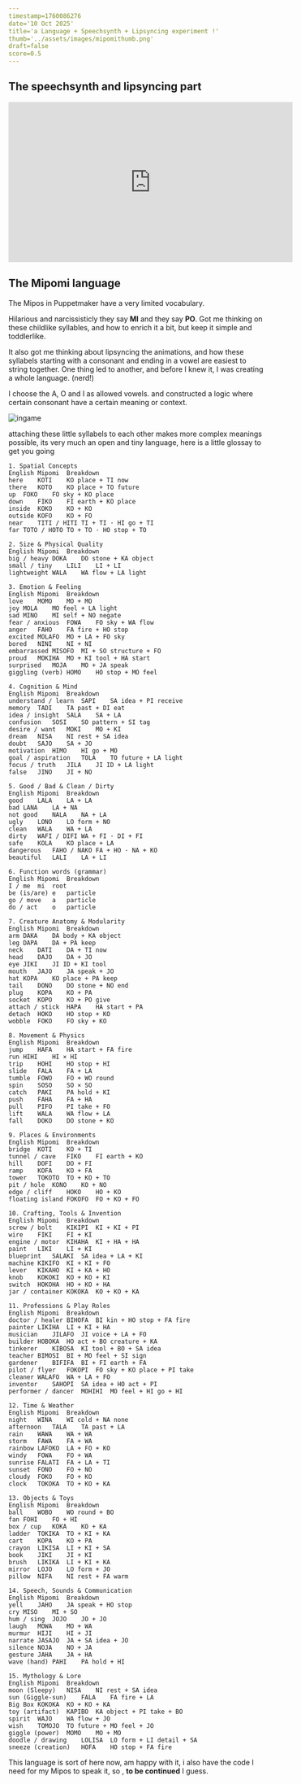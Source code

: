 ```yaml
---
timestamp=1760086276
date='10 Oct 2025'
title='a Language + Speechsynth + Lipsyncing experiment !'
thumb='../assets/images/mipomithumb.png'
draft=false
score=0.5
---
```




## The speechsynth and lipsyncing part
  <iframe width="560" height="315" src="https://www.youtube.com/embed/1GFN_awlriI?si=mNd_jhurukP8OH29" title="YouTube video player" frameborder="0" allow="accelerometer; autoplay; clipboard-write; encrypted-media; gyroscope; picture-in-picture; web-share" referrerpolicy="strict-origin-when-cross-origin" allowfullscreen></iframe>


## The Mipomi language

The Mipos in  Puppetmaker have a very limited vocabulary.

Hilarious and narcissisticly they say **MI** and they say **PO**.
Got me thinking on these childlike syllables, and how to enrich it a bit, but keep it simple and toddlerlike.

It also got me thinking about lipsyncing the animations, and how these syllabels starting with a consonant and ending in a vowel are easiest to string together.
One thing led to another, and before I knew it, I was creating a whole language. (nerd!)

I choose the A, O and I as allowed vowels.
and constructed a logic where certain consonant have a certain meaning or context.

![ingame](../assets/images/mipomi.png)


attaching these little syllabels to each other makes more complex meanings possible, its very much an open and tiny language, here is a little glossay to get you going
```
1. Spatial Concepts
English	Mipomi	Breakdown
here	KOTI	KO place + TI now
there	KOTO	KO place + TO future
up	FOKO	FO sky + KO place
down	FIKO	FI earth + KO place
inside	KOKO	KO + KO
outside	KOFO	KO + FO
near	TITI / HITI	TI + TI · HI go + TI
far	TOTO / HOTO	TO + TO · HO stop + TO

2. Size & Physical Quality
English	Mipomi	Breakdown
big / heavy	DOKA	DO stone + KA object
small / tiny	LILI	LI + LI
lightweight	WALA	WA flow + LA light

3. Emotion & Feeling
English	Mipomi	Breakdown
love	MOMO	MO + MO
joy	MOLA	MO feel + LA light
sad	MINO	MI self + NO negate
fear / anxious	FOWA	FO sky + WA flow
anger	FAHO	FA fire + HO stop
excited	MOLAFO	MO + LA + FO sky
bored	NINI	NI + NI
embarrassed	MISOFO	MI + SO structure + FO
proud	MOKIHA	MO + KI tool + HA start
surprised	MOJA	MO + JA speak
giggling (verb)	HOMO	HO stop + MO feel

4. Cognition & Mind
English	Mipomi	Breakdown
understand / learn	SAPI	SA idea + PI receive
memory	TADI	TA past + DI eat
idea / insight	SALA	SA + LA
confusion	SOSI	SO pattern + SI tag
desire / want	MOKI	MO + KI
dream	NISA	NI rest + SA idea
doubt	SAJO	SA + JO
motivation	HIMO	HI go + MO
goal / aspiration	TOLA	TO future + LA light
focus / truth	JILA	JI ID + LA light
false	JINO	JI + NO

5. Good / Bad & Clean / Dirty
English	Mipomi	Breakdown
good	LALA	LA + LA
bad	LANA	LA + NA
not good	NALA	NA + LA
ugly	LONO	LO form + NO
clean	WALA	WA + LA
dirty	WAFI / DIFI	WA + FI · DI + FI
safe	KOLA	KO place + LA
dangerous	FAHO / NAKO	FA + HO · NA + KO
beautiful	LALI	LA + LI

6. Function words (grammar)
English	Mipomi	Breakdown
I / me	mi	root
be (is/are)	e	particle
go / move	a	particle
do / act	o	particle

7. Creature Anatomy & Modularity
English	Mipomi	Breakdown
arm	DAKA	DA body + KA object
leg	DAPA	DA + PA keep
neck	DATI	DA + TI now
head	DAJO	DA + JO
eye	JIKI	JI ID + KI tool
mouth	JAJO	JA speak + JO
hat	KOPA	KO place + PA keep
tail	DONO	DO stone + NO end
plug	KOPA	KO + PA
socket	KOPO	KO + PO give
attach / stick	HAPA	HA start + PA
detach	HOKO	HO stop + KO
wobble	FOKO	FO sky + KO

8. Movement & Physics
English	Mipomi	Breakdown
jump	HAFA	HA start + FA fire
run	HIHI	HI × HI
trip	HOHI	HO stop + HI
slide	FALA	FA + LA
tumble	FOWO	FO + WO round
spin	SOSO	SO × SO
catch	PAKI	PA hold + KI
push	FAHA	FA + HA
pull	PIFO	PI take + FO
lift	WALA	WA flow + LA
fall	DOKO	DO stone + KO

9. Places & Environments
English	Mipomi	Breakdown
bridge	KOTI	KO + TI
tunnel / cave	FIKO	FI earth + KO
hill	DOFI	DO + FI
ramp	KOFA	KO + FA
tower	TOKOTO	TO + KO + TO
pit / hole	KONO	KO + NO
edge / cliff	HOKO	HO + KO
floating island	FOKOFO	FO + KO + FO

10. Crafting, Tools & Invention
English	Mipomi	Breakdown
screw / bolt	KIKIPI	KI + KI + PI
wire	FIKI	FI + KI
engine / motor	KIHAHA	KI + HA + HA
paint	LIKI	LI + KI
blueprint	SALAKI	SA idea + LA + KI
machine	KIKIFO	KI + KI + FO
lever	KIKAHO	KI + KA + HO
knob	KOKOKI	KO + KO + KI
switch	HOKOHA	HO + KO + HA
jar / container	KOKOKA	KO + KO + KA

11. Professions & Play Roles
English	Mipomi	Breakdown
doctor / healer	BIHOFA	BI kin + HO stop + FA fire
painter	LIKIHA	LI + KI + HA
musician	JILAFO	JI voice + LA + FO
builder	HOBOKA	HO act + BO creature + KA
tinkerer	KIBOSA	KI tool + BO + SA idea
teacher	BIMOSI	BI + MO feel + SI sign
gardener	BIFIFA	BI + FI earth + FA
pilot / flyer	FOKOPI	FO sky + KO place + PI take
cleaner	WALAFO	WA + LA + FO
inventor	SAHOPI	SA idea + HO act + PI
performer / dancer	MOHIHI	MO feel + HI go + HI

12. Time & Weather
English	Mipomi	Breakdown
night	WINA	WI cold + NA none
afternoon	TALA	TA past + LA
rain	WAWA	WA + WA
storm	FAWA	FA + WA
rainbow	LAFOKO	LA + FO + KO
windy	FOWA	FO + WA
sunrise	FALATI	FA + LA + TI
sunset	FONO	FO + NO
cloudy	FOKO	FO + KO
clock	TOKOKA	TO + KO + KA

13. Objects & Toys
English	Mipomi	Breakdown
ball	WOBO	WO round + BO
fan	FOHI	FO + HI
box / cup	KOKA	KO + KA
ladder	TOKIKA	TO + KI + KA
cart	KOPA	KO + PA
crayon	LIKISA	LI + KI + SA
book	JIKI	JI + KI
brush	LIKIKA	LI + KI + KA
mirror	LOJO	LO form + JO
pillow	NIFA	NI rest + FA warm

14. Speech, Sounds & Communication
English	Mipomi	Breakdown
yell	JAHO	JA speak + HO stop
cry	MISO	MI + SO
hum / sing	JOJO	JO + JO
laugh	MOWA	MO + WA
murmur	HIJI	HI + JI
narrate	JASAJO	JA + SA idea + JO
silence	NOJA	NO + JA
gesture	JAHA	JA + HA
wave (hand)	PAHI	PA hold + HI

15. Mythology & Lore
English	Mipomi	Breakdown
moon (Sleepy)	NISA	NI rest + SA idea
sun (Giggle-sun)	FALA	FA fire + LA
Big Box	KOKOKA	KO + KO + KA
toy (artifact)	KAPIBO	KA object + PI take + BO
spirit	WAJO	WA flow + JO
wish	TOMOJO	TO future + MO feel + JO
giggle (power)	MOMO	MO + MO
doodle / drawing	LOLISA	LO form + LI detail + SA
sneeze (creation)	HOFA	HO stop + FA fire
```

This language is sort of here now, am happy with it,  i also have the code I need for my Mipos to speak it,
so , **to be continued** I guess.
